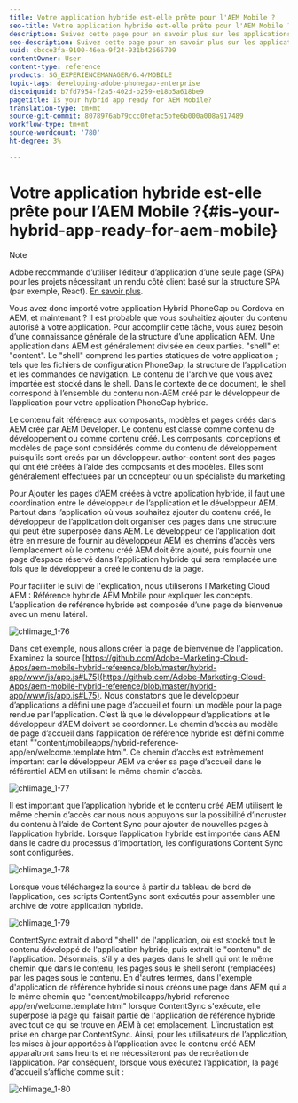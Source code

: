 ```yaml
---
title: Votre application hybride est-elle prête pour l'AEM Mobile ?
seo-title: Votre application hybride est-elle prête pour l'AEM Mobile ?
description: Suivez cette page pour en savoir plus sur les applications hrybrid. Une application dans AEM est généralement divisée en deux parties. Le "shell" et le "contenu" et cette page fournissent plus d'informations sur ces sujets.
seo-description: Suivez cette page pour en savoir plus sur les applications hrybrid. Une application dans AEM est généralement divisée en deux parties. Le "shell" et le "contenu" et cette page fournissent plus d'informations sur ces sujets.
uuid: cbcce3fa-9100-46ea-9f24-931b42666709
contentOwner: User
content-type: reference
products: SG_EXPERIENCEMANAGER/6.4/MOBILE
topic-tags: developing-adobe-phonegap-enterprise
discoiquuid: b7fd7954-f2a5-402d-b259-e18b5a618be9
pagetitle: Is your hybrid app ready for AEM Mobile?
translation-type: tm+mt
source-git-commit: 8078976ab79ccc0fefac5bfe6b000a008a917489
workflow-type: tm+mt
source-wordcount: '780'
ht-degree: 3%

---
```



# Votre application hybride est-elle prête pour l’AEM Mobile ?{#is-your-hybrid-app-ready-for-aem-mobile}

>[!NOTE]
>
>Adobe recommande d’utiliser l’éditeur d’application d’une seule page (SPA) pour les projets nécessitant un rendu côté client basé sur la structure SPA (par exemple, React). [En savoir plus](/help/sites-developing/spa-overview.md).

Vous avez donc importé votre application Hybrid PhoneGap ou Cordova en AEM, et maintenant ? Il est probable que vous souhaitiez ajouter du contenu autorisé à votre application. Pour accomplir cette tâche, vous aurez besoin d’une connaissance générale de la structure d’une application AEM. Une application dans AEM est généralement divisée en deux parties. &quot;shell&quot; et &quot;content&quot;. Le &quot;shell&quot; comprend les parties statiques de votre application ; tels que les fichiers de configuration PhoneGap, la structure de l’application et les commandes de navigation. Le contenu de l&#39;archive que vous avez importée est stocké dans le shell. Dans le contexte de ce document, le shell correspond à l’ensemble du contenu non-AEM créé par le développeur de l’application pour votre application PhoneGap hybride.

Le contenu fait référence aux composants, modèles et pages créés dans AEM créé par AEM Developer. Le contenu est classé comme contenu de développement ou comme contenu créé. Les composants, conceptions et modèles de page sont considérés comme du contenu de développement puisqu’ils sont créés par un développeur. author-content sont des pages qui ont été créées à l’aide des composants et des modèles. Elles sont généralement effectuées par un concepteur ou un spécialiste du marketing.

Pour Ajouter les pages d’AEM créées à votre application hybride, il faut une coordination entre le développeur de l’application et le développeur AEM. Partout dans l’application où vous souhaitez ajouter du contenu créé, le développeur de l’application doit organiser ces pages dans une structure qui peut être superposée dans AEM. Le développeur de l’application doit être en mesure de fournir au développeur AEM les chemins d’accès vers l’emplacement où le contenu créé AEM doit être ajouté, puis fournir une page d’espace réservé dans l’application hybride qui sera remplacée une fois que le développeur a créé le contenu de la page.

Pour faciliter le suivi de l&#39;explication, nous utiliserons l&#39;Marketing Cloud AEM : Référence hybride AEM Mobile pour expliquer les concepts. L’application de référence hybride est composée d’une page de bienvenue avec un menu latéral.

![chlimage_1-76](assets/chlimage_1-76.png)

Dans cet exemple, nous allons créer la page de bienvenue de l&#39;application. Examinez la source [https://github.com/Adobe-Marketing-Cloud-Apps/aem-mobile-hybrid-reference/blob/master/hybrid-app/www/js/app.js#L75](https://github.com/Adobe-Marketing-Cloud-Apps/aem-mobile-hybrid-reference/blob/master/hybrid-app/www/js/app.js#L75). Nous constatons que le développeur d’applications a défini une page d’accueil et fourni un modèle pour la page rendue par l’application. C’est là que le développeur d’applications et le développeur d’AEM doivent se coordonner. Le chemin d’accès au modèle de page d’accueil dans l’application de référence hybride est défini comme étant &quot;&quot;content/mobileapps/hybrid-reference-app/en/welcome.template.html&quot;. Ce chemin d’accès est extrêmement important car le développeur AEM va créer sa page d’accueil dans le référentiel AEM en utilisant le même chemin d’accès.

![chlimage_1-77](assets/chlimage_1-77.png)

Il est important que l’application hybride et le contenu créé AEM utilisent le même chemin d’accès car nous nous appuyons sur la possibilité d’incruster du contenu à l’aide de Content Sync pour ajouter de nouvelles pages à l’application hybride. Lorsque l’application hybride est importée dans AEM dans le cadre du processus d’importation, les configurations Content Sync sont configurées.

![chlimage_1-78](assets/chlimage_1-78.png)

Lorsque vous téléchargez la source à partir du tableau de bord de l’application, ces scripts ContentSync sont exécutés pour assembler une archive de votre application hybride.

![chlimage_1-79](assets/chlimage_1-79.png)

ContentSync extrait d&#39;abord &quot;shell&quot; de l&#39;application, où est stocké tout le contenu développé de l&#39;application hybride, puis extrait le &quot;contenu&quot; de l&#39;application. Désormais, s&#39;il y a des pages dans le shell qui ont le même chemin que dans le contenu, les pages sous le shell seront (remplacées) par les pages sous le contenu. En d&#39;autres termes, dans l&#39;exemple d&#39;application de référence hybride si nous créons une page dans AEM qui a le même chemin que &quot;content/mobileapps/hybrid-reference-app/en/welcome.template.html&quot; lorsque ContentSync s&#39;exécute, elle superpose la page qui faisait partie de l&#39;application de référence hybride avec tout ce qui se trouve en AEM à cet emplacement. L’incrustation est prise en charge par ContentSync. Ainsi, pour les utilisateurs de l’application, les mises à jour apportées à l’application avec le contenu créé AEM apparaîtront sans heurts et ne nécessiteront pas de recréation de l’application. Par conséquent, lorsque vous exécutez l’application, la page d’accueil s’affiche comme suit :

![chlimage_1-80](assets/chlimage_1-80.png)
